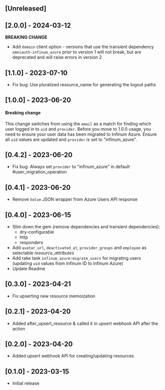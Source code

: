 ## [Unreleased]

## [2.0.0] - 2024-03-12

**BREAKING CHANGE**
- Add `domain` client option - versions that use the transient dependency `omniauth-infinum_azure` prior to version 1 will not break, but are deprecated and will raise errors in version 2

## [1.1.0] - 2023-07-10

- Fix bug: Use pluralized resource_name for generating the logout paths

## [1.0.0] - 2023-06-20

#### Breaking change

This change switches from using the `email` as a match for finding which user logged in to `uid` and `provider`. Before you move to 1.0.0 usage, you need to ensure your user data has been migrated to Infinum Azure. Ensure all `uid` values are updated and `provider` is set to "infinum_azure".

## [0.4.2] - 2023-06-20

- Fix bug: Always set `provider` to "infinum_azure" in default #user_migration_operation
## [0.4.1] - 2023-06-20

- Remove `Value` JSON wrapper from Azure Users API response

## [0.4.0] - 2023-06-15

- Slim down the gem (remove dependencies and transient dependencies):
  - dry-configurable
  - http
  - responders
- Add `avatar_url`, `deactivated_at`, `provider_groups` and `employee` as selectable *resource_attributes*
- Add rake task `infinum_azure:migrate_users` for migrating users (updating `uid` values from Infinum ID to Infinum Azure)
- Update Readme

## [0.3.0] - 2023-04-21

- Fix upserting new resource memoization

## [0.2.1] - 2023-04-20

- Added after_upsert_resource & called it in upsert webhook API after the action

## [0.2.0] - 2023-04-20

- Added upsert webhook API for creating/updating resources

## [0.1.0] - 2023-03-15

- Initial release
